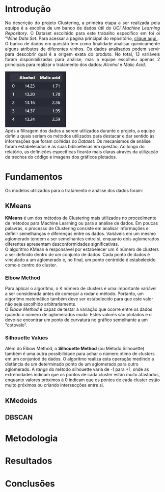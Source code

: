 # Introdução 
<p align="justify">Na descrição do projeto Clustering, a primeira etapa a ser realizada pela equipe é a escolha de um banco de dados útil do <i>UCI Machine Learning Repository</i>. O Dataset escolhido para este trabalho específico em foi oi "<i>Wine Data Set</i>. Para acessar a página principal do repositório, <a href= "https://archive.ics.uci.edu/ml/datasets/wine"> clique aqui </a>. <br>
O banco de dados em questão tem como finalidade analisar quimicamente alguns atributos de diferentes vinhos. Os dados analisados podem servir para descobrir qual é a origem exata do produto. No total,  13 variáveis foram disponibilizadas para análise,  mas a equipe escolheu apenas 2 principais para realizar o tratamento dos dados: <i>Alcohol</i> e <i>Malic Acid</i>. 

<img 
    src=images/dataset_table.png>
<br> 
Após a filtragem dos dados a serem utilizados durante o projeto, a equipe definiu quais seriam os métodos utilizados para destacar e dar sentido às informações que foram colhidas do <i>Dataset</i>. Os mecanismos de análise foram estabelecidos e as suas biblioetecas em questão. Ao longo do relatório, as definições específicas ficarão mais claras através da utilização de trechos do código e imagens dos gráficos plotados.
</p>

# Fundamentos
Os modelos utilizados para o tratamento e análise dos dados foram:

## KMeans
<b>KMeans</b> é um dos métodos de Clustering mais utilizados no procedimento de métodos para Machine Learning ou para a análise de dados. Em poucas palavras, o processo de Clustering consiste em analisar informações e definir semelhanças e diferenças entre os dados. Variáveis em um mesmo aglomerado tendem a ser semelhantes entre si, enquanto dois aglomerados diferentes apresentam desconformidades significativas. <br>
 O algoritmo KMean é responsável por estabelecer um K número de clusters a ser definido dentro de um conjunto de dados. Cada ponto de dados é vinculado a um aglomerado e, no final, um ponto centróide é estabelecido como o centro do cluster.

### Elbow Method
Para aplicar o algoritmo, o K número de clusters é uma importante variável a ser considerada antes de começar a rodar o método. Portanto, um algoritmo matemático também deve ser estabelecido para que este valor não seja escolhido arbitrariamente.<br>
O <i>Elbow Method</i> é capaz de testar a variação que ocorre entre os dados quando o número de aglomerados muda. Estes valores são plotados e o deve-se encontrar um ponto de curvatura no gráfico semelhante a um "cotovelo". 

### Silhouette Values
Além do Elbow Method, o <b>Silhouette Method</b> (ou Método Silhouette) também é uma outra possibilidade para achar o número ótimo de clusters em um conjuntod de dados. O algoritmo realiza esta operação medindo a distância de um determinado ponto de um aglomerado para outro aglomerado. A <i>range</i> do método silhouette varia de -1 para +1, onde as extremidades indicam que os pontos de cada cluster estão muito afastados, enquanto valores próximos à 0 indicam que os pontos de cada cluster estão muito próximos ou criando intersecções entre si. 

## KMedoids
## DBSCAN

# Metodologia

# Resultados

# Conclusões 